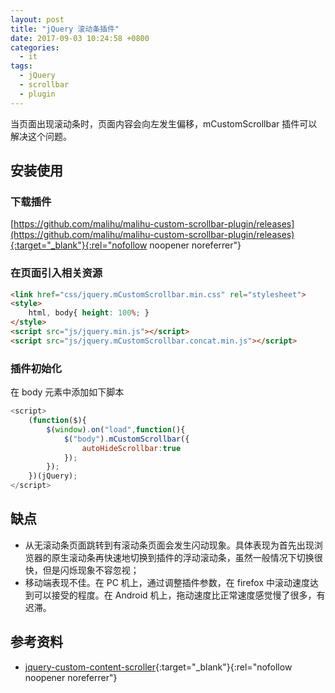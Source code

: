```yaml
---
layout: post
title: "jQuery 滚动条插件"
date: 2017-09-03 10:24:58 +0800
categories:
  - it
tags:
  - jQuery
  - scrollbar
  - plugin
---
```


当页面出现滚动条时，页面内容会向左发生偏移，mCustomScrollbar 插件可以解决这个问题。

## 安装使用
### 下载插件  
[https://github.com/malihu/malihu-custom-scrollbar-plugin/releases](https://github.com/malihu/malihu-custom-scrollbar-plugin/releases){:target="_blank"}{:rel="nofollow noopener noreferrer"}

### 在页面引入相关资源  
```html
<link href="css/jquery.mCustomScrollbar.min.css" rel="stylesheet">
<style>
    html, body{ height: 100%; }
</style>
<script src="js/jquery.min.js"></script>
<script src="js/jquery.mCustomScrollbar.concat.min.js"></script>
```
<!-- more -->

### 插件初始化
在 body 元素中添加如下脚本
```javascript
<script>
    (function($){
        $(window).on("load",function(){
            $("body").mCustomScrollbar({
                autoHideScrollbar:true
            });
        });
    })(jQuery);
</script>
```

## 缺点
- 从无滚动条页面跳转到有滚动条页面会发生闪动现象。具体表现为首先出现浏览器的原生滚动条再快速地切换到插件的浮动滚动条，虽然一般情况下切换很快，但是闪烁现象不容忽视；
- 移动端表现不佳。在 PC 机上，通过调整插件参数，在 firefox 中滚动速度达到可以接受的程度。在 Android 机上，拖动速度比正常速度感觉慢了很多，有迟滞。 

## 参考资料
- [jquery-custom-content-scroller](http://manos.malihu.gr/jquery-custom-content-scroller/){:target="_blank"}{:rel="nofollow noopener noreferrer"}
